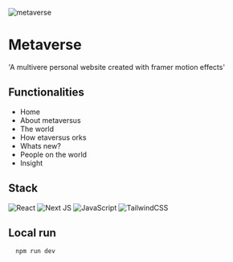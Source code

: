 
![metaverse](https://github.com/gabislera/Metaversus/assets/112272723/fc5a1126-15ff-4ba5-be1b-bd36e6154594)

# Metaverse

'A multivere personal website created with framer motion effects'


## Functionalities

- Home
- About metaversus
- The world
- How etaversus orks
- Whats new?
- People on the world
- Insight


## Stack

![React](https://img.shields.io/badge/react-%2320232a.svg?style=for-the-badge&logo=react&logoColor=%2361DAFB)
![Next JS](https://img.shields.io/badge/Next-black?style=for-the-badge&logo=next.js&logoColor=white)
![JavaScript](https://img.shields.io/badge/javascript-%23323330.svg?style=for-the-badge&logo=javascript&logoColor=%23F7DF1E)
![TailwindCSS](https://img.shields.io/badge/tailwindcss-%2338B2AC.svg?style=for-the-badge&logo=tailwind-css&logoColor=white)


## Local run

```bash
  npm run dev
```

